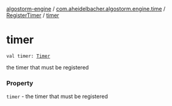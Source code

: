 [algostorm-engine](../../index.md) / [com.aheidelbacher.algostorm.engine.time](../index.md) / [RegisterTimer](index.md) / [timer](.)

# timer

`val timer: `[`Timer`](../-timer/index.md)

the timer that must be registered

### Property

`timer` - the timer that must be registered